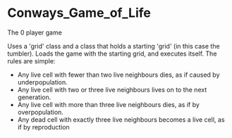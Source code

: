 # Conways_Game_of_Life
The 0 player game

Uses a 'grid' class and a class that holds a starting 'grid' (in this case the tumbler). Loads the game with the starting grid, and executes itself. The rules are simple:

- Any live cell with fewer than two live neighbours dies, as if caused by underpopulation.
- Any live cell with two or three live neighbours lives on to the next generation.
- Any live cell with more than three live neighbours dies, as if by overpopulation.
- Any dead cell with exactly three live neighbours becomes a live cell, as if by reproduction
